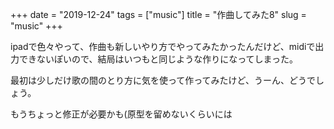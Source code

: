 +++
date = "2019-12-24"
tags = ["music"]
title = "作曲してみた8"
slug = "music"
+++

ipadで色々やって、作曲も新しいやり方でやってみたかったんだけど、midiで出力できないぽいので、結局はいつもと同じような作りになってしまった。

最初は少しだけ歌の間のとり方に気を使って作ってみたけど、うーん、どうでしょう。

もうちょっと修正が必要かも(原型を留めないくらいには

